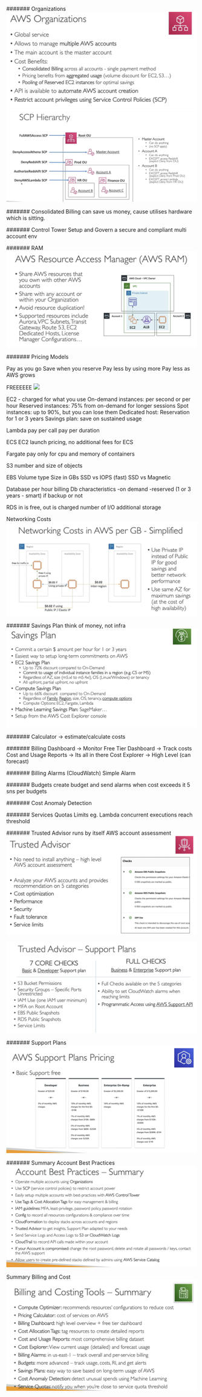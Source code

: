 #######
Organizations
![](imgs/orgs.png)
![](imgs/scp.png)


#######
Consolidated Billing can save us money, cause utilises hardware which is sitting.

#######
Control Tower
Setup and Govern a secure and compliant multi account env

#######
RAM
![](imgs/ram.png)


#######
Pricing Models

Pay as you go
Save when you reserve
Pay less by using more
Pay less as AWS grows

FREEEEEE
![](free.png)

EC2 - charged for what you use
On-demand instances: per second or per hour
Reserved instances: 75% from on-demand for longer sessions
Spot instances: up to 90%, but you can lose them
Dedicated host: Reservation for 1 or 3 years
Savings plan: save on sustained usage

Lambda
pay per call
pay per duration

ECS
EC2 launch pricing, no additional fees for ECS

Fargate
pay only for cpu and memory of containers

S3
number and size of objects

EBS
Volume type
Size in GBs
SSD vs IOPS (fast) SSD vs Magnetic

Database 
per hour billing
Db characteristics
-on demand
-reserved (1 or 3 years - smart)
if backup or not

RDS
in is free, out is charged
number of I/O
additional storage

Networking Costs
![](imgs/networking-cost.png)

#######
Savings Plan
think of money, not infra
![](imgs/savings-plan.png)


#######
Calculator -> estimate/calculate costs

#######
Billing Dashboard -> Monitor
Free Tier Dashboard -> Track costs
Cost and Usage Reports -> Its all in there
Cost Explorer -> High Level (can forecast)

#######
Billing Alarms (CloudWatch)
Simple Alarm

#######
Budgets
create budget and send alarms when cost exceeds it
5 sns per budgets

#######
Cost Anomaly Detection

#######
Services Quotas
Limits
eg. Lambda concurrent executions reach threshold

#######
Trusted Advisor 
runs by itself
AWS account assessment
![](imgs/trusted-advisor.png)

![](imgs/trusted2.png)


#######
Support Plans
![](imgs/support-plans-billing.png)


#######
Summary Account Best Practices
![](imgs/summary-account.png)

Summary Billing and Cost
![](imgs/summary-billing-cost.png)